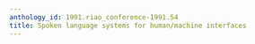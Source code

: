 ```yaml
---
anthology_id: 1991.riao_conference-1991.54
title: Spoken language systems for human/machine interfaces
---
```

